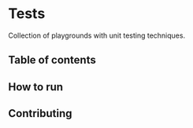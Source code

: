 # Tests
Collection of playgrounds with unit testing techniques.

## Table of contents

## How to run

## Contributing
